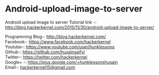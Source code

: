 # Android-upload-image-to-server
Android upload image to server
Tutorial link -: http://blog.hackerkernel.com/2015/11/30/android-upload-image-to-server/

Programming Blog-: http://blog.hackerkernel.com/<br>
Facebook-: https://www.facebook.com/hackerkernel<br>
Youtube-: https://www.youtube.com/user/hunklessons<br>
Github-: https://github.com/husainsaify/<br>
Twitter-: https://twitter.com/hackerkernel<br>
Google+ -: https://plus.google.com/+hunklessonshusain<br>
Email-: hackerkernel15@gmail.com
